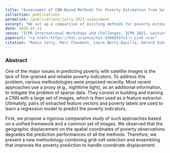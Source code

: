 ```yaml
---
title: "Assessment of CNN-Based Methods for Poverty Estimation from Satellite Images"
collection: publications
permalink: /publications/jarry-2021-assessment
excerpt: "We set up a comparison ef existing methods for poverty estimation, and compare them in Malawi."
date: 2020-02-21
venue: "ICPR International Workshops and Challenges. ICPR 2021. Lecture Notes in Computer Science vol 12667"
paperurl: "<a href='https://hal.science/hal-03066937v1'> Link.</a>"
citation: "Robin Jarry, Marc Chaumont, Laure Berti-Équille, Gérard Subsol. Assessment of CNN-based methods for poverty estimation from satellite images. In <i>Pattern Recognition. ICPR International Workshops and Challenges: Virtual Event, January 10-15, 2021, Proceedings, Part VII</i> (p. 550-565). Springer International Publishing."
---
```


### Abstract

One of the major issues in predicting poverty with satellite images is the lack of fine-grained and reliable poverty indicators. To address this problem, various methodologies were proposed recently. Most recent approaches use a proxy (e.g., nighttime light), as an additional information, to mitigate the problem of sparse data. They consist in building and training a CNN with a large set of images, which is then used as a feature extractor. Ultimately, pairs of extracted feature vectors and poverty labels are used to learn a regression model to predict the poverty indicators.

First, we propose a rigorous comparative study of such approaches based on a unified framework and a common set of images. We observed that the geographic displacement on the spatial coordinates of poverty observations degrades the prediction performances of all the methods. Therefore, we present a new methodology combining grid-cell selection and ensembling that improves the poverty prediction to handle coordinate displacement.

